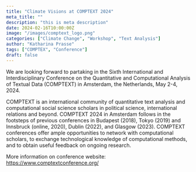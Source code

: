 ```yaml
---
title: "Climate Visions at COMPTEXT 2024"
meta_title: ""
description: "this is meta description"
date: 2024-02-16T10:00:00Z
image: "/images/comptext_logo.png"
categories: ["Climate Change", "Workshop", "Text Analysis"]
author: "Katharina Prasse"
tags: ["COMPTEX", "Conference"]
draft: false
---
```


We are looking forward to partaking in the Sixth International and Interdisciplinary Conference on the Quantitative and Computational Analysis of Textual Data (COMPTEXT) in Amsterdam, the Netherlands, May 2-4, 2024.

COMPTEXT is an international community of quantitative text analysis and computational social science scholars in political science, international relations and beyond. COMPTEXT 2024 in Amsterdam follows in the footsteps of previous conferences in Budapest (2018), Tokyo (2019) and Innsbruck (online, 2020), Dublin (2022), and Glasgow (2023). COMPTEXT conferences offer ample opportunities to network with computational scholars, to exchange technological knowledge of computational methods, and to obtain useful feedback on ongoing research.

More information on conference website: https://www.comptextconference.org/